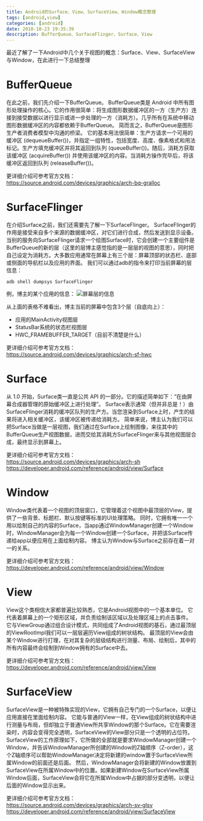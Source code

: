 ```yaml
---
title: Android的Surface、View、SurfaceView、Window概念整理
tags: [android,view]
categories: [android]
date: 2018-10-23 19:35:39
description: BufferQueue、SurfaceFlinger、Surface、View
---
```


最近了解了一下Android中几个关于视图的概念：Surface、View、SurfaceView与Window，在此进行一下总结整理

# BufferQueue

在此之前，我们先介绍一下BufferQueue。
BufferQueue类是 Android 中所有图形处理操作的核心。它的作用很简单：将生成图形数据缓冲区的一方（生产方）连接到接受数据以进行显示或进一步处理的一方（消耗方）。几乎所有在系统中移动图形数据缓冲区的内容都依赖于BufferQueue。
简而言之，BufferQueue是图形生产者消费者模型中沟通的桥梁。
它的基本用法很简单：生产方请求一个可用的缓冲区 (dequeueBuffer())，并指定一组特性，包括宽度、高度、像素格式和用法标记。生产方填充缓冲区并将其返回到队列 (queueBuffer())。随后，消耗方获取该缓冲区 (acquireBuffer()) 并使用该缓冲区的内容。当消耗方操作完毕后，将该缓冲区返回到队列 (releaseBuffer())。

更详细介绍可参考官方文档：
https://source.android.com/devices/graphics/arch-bq-gralloc

# SurfaceFlinger

在介绍Surface之前，我们还需要先了解一下SurfaceFlinger。
SurfaceFlinger的作用是接受来自多个来源的数据缓冲区，对它们进行合成，然后发送到显示设备。
当别的服务向SurfaceFlinger请求一个绘图Surface时，它会创建一个主要组件是BufferQueue的新的层（这里的层博主感觉指的是一层层的视图的意思），同时把自己设定为消耗方。大多数应用通常在屏幕上有三个层：屏幕顶部的状态栏、底部或侧面的导航栏以及应用的界面。
我们可以通过adb的指令来打印当前屏幕的层信息：
```
adb shell dumpsys SurfaceFlinger
```
例，博主的某个应用的信息：
![屏幕层的信息](1.png)

从上面的表格不难看出，博主当前的屏幕中包含3个层（自底向上）：
- 应用的MainActivity视图层
- StatusBar系统的状态栏视图层
- HWC_FRAMEBUFFER_TARGET（目前不清楚是什么）

更详细介绍可参考官方文档：
https://source.android.com/devices/graphics/arch-sf-hwc

# Surface

从 1.0 开始，Surface类一直是公共 API 的一部分。它的描述简单如下：“在由屏幕合成器管理的原始缓冲区上进行处理”。
Surface表示通常（但并非总是！）由SurfaceFlinger消耗的缓冲区队列的生产方。当您渲染到Surface上时，产生的结果将进入相关缓冲区，该缓冲区被传递给消耗方。
简单来说，博主认为我们可以把Surface当做是一层视图，我们通过在Surface上绘制图像，来往其中的BufferQueue生产视图数据，进而交给其消耗方SurfaceFlinger来与其他视图层合成，最终显示到屏幕上。

更详细介绍可参考官方文档：
https://source.android.com/devices/graphics/arch-sh
https://developer.android.com/reference/android/view/Surface

# Window

Window类代表着一个视图的顶层窗口，它管理着这个视图中最顶层的View，提供了一些背景、标题栏、默认按键等标准的UI处理策略。
同时，它拥有唯一一个用以绘制自己的内容的Surface，当app通过WindowManager创建一个Window时，WindowManager会为每一个Window创建一个Surface，并把该Surface传递给app以便应用在上面绘制内容。
博主认为Window与Surface之前存在着一对一的关系。

更详细介绍可参考官方文档：
https://developer.android.com/reference/android/view/Window

# View

View这个类相信大家都普遍比较熟悉，它是Android视图中的一个基本单位。
它代表着屏幕上的一个矩形区域，并负责绘制该区域以及处理区域上的点击事件。
它与ViewGroup通过组合设计模式，共同组成了Android视图的基石，通过最顶层的ViewRootImpl我们可以一层层遍历View组成的树状结构。
最顶层的View会由某个Window进行打理，在对其复杂的层级结构进行测量、布局、绘制后，其中的所有内容最终会绘制到Window拥有的Surface中去。

更详细介绍可参考官方文档：
https://developer.android.com/reference/android/view/View

# SurfaceView

SurfaceView是一种被特殊实现的View，它拥有自己专门的一个Surface，以便让应用直接在里面绘制内容。
它能与普通的View一样，在View组成的树状结构中进行测量与布局，但却独立于普通View所共享Window的那个Surface。它在需要渲染时，内容会变得完全透明，SurfaceView的View部分只是一个透明的占位符。
SurfaceView的工作原理如下，它所做的全部就是要求WindowManager创建一个Window，并告诉WindowManager所创建的Window的Z轴顺序（Z-order），这个Z轴顺序可以帮助WindowManager决定将新建的window置于SurfaceView所属Window的前面还是后面。
然后，WindowManager会将新建的Window放置到SurfaceView在所属Window中的位置。如果新建Window在SurfaceView所属Window后面，SurfaceView会将它在所属Window中占据的部分变透明，以便让后面的Window显示出来。

更详细介绍可参考官方文档：
https://source.android.com/devices/graphics/arch-sv-glsv
https://developer.android.com/reference/android/view/SurfaceView
